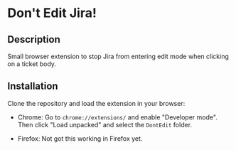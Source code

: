 # Don't Edit Jira!

## Description

Small browser extension to stop Jira from entering edit mode when clicking on a ticket body.

## Installation

Clone the repository and load the extension in your browser:

- Chrome: Go to `chrome://extensions/` and enable "Developer mode". Then click "Load unpacked" and select the `DontEdit` folder.

- Firefox: Not got this working in Firefox yet.
